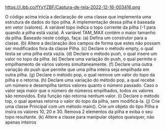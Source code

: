 https://i.ibb.co/fYxYZBF/Captura-de-tela-2022-12-16-003416.png

O código acima inicia a declaração de uma classe que implementa uma estrutura
de dados do tipo pilha. A implementação dessa pilha é baseada em vetor (valores). A
variável topo indica o topo corrente da pilha (-1 para quando a pilha está vazia). A
variável TAM_MAX contém o maior tamanho da pilha. Baseado neste código, faça:
(a) Defina um construtor para a classe.
(b) Altere a declaração dos campos de forma que estes não possam ser modificados
fora da classe Pilha.
(c) Declare o método empty, o qual testa se uma pilha está vazia.
(d) Declare o método push, o qual insere um valor no topo da pilha.
(e) Declare uma variação do push, o qual permite o empilhamento de vários valores
simultaneamente.
(f) Declare uma outra variação do push que permite que uma pilha inteira seja
empilhada em outra pilha.
(g) Declare o método pop, o qual remove um valor do topo da pilha e o retorna.
(h) Declare uma variação do método pop, a qual recebe um número e desempilha
tantos valores quanto o número passado. Caso o valor seja maior que o número
de números empilhados, todos os valores são removidos. Esta função não
retorna nenhum valor.
(i) Declare o método top, o qual apenas retorna o valor do topo da pilha, sem
modificá-la.
(j) Crie uma classe Principal com um método main(). Crie um objeto do tipo Pilha e
insira os valores 10, 20 e 30. Remova 2 elementos da pilha e exiba o seu topo
resultante.
(k) Altere a classe para manipular objetos quaisquer, não apenas inteiros
